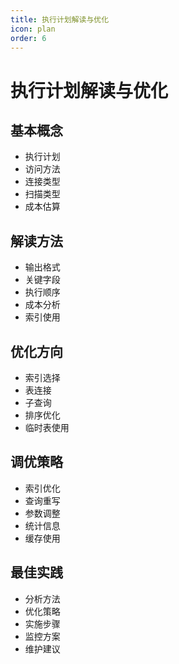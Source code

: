 ```yaml
---
title: 执行计划解读与优化
icon: plan
order: 6
---
```


# 执行计划解读与优化

## 基本概念
- 执行计划
- 访问方法
- 连接类型
- 扫描类型
- 成本估算

## 解读方法
- 输出格式
- 关键字段
- 执行顺序
- 成本分析
- 索引使用

## 优化方向
- 索引选择
- 表连接
- 子查询
- 排序优化
- 临时表使用

## 调优策略
- 索引优化
- 查询重写
- 参数调整
- 统计信息
- 缓存使用

## 最佳实践
- 分析方法
- 优化策略
- 实施步骤
- 监控方案
- 维护建议
